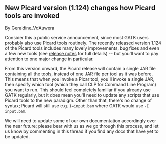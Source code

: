 ## New Picard version (1.124) changes how Picard tools are invoked

By Geraldine_VdAuwera

<p>Consider this a public service announcement, since most GATK users probably also use Picard tools routinely. The recently released version 1.124 of the Picard tools includes many lovely improvements, bug fixes and even a few new tools (see <a rel="nofollow" href="http://sourceforge.net/p/samtools/mailman/message/32999384/">release notes</a> for full details) -- but you'll want to pay attention to one major change in particular.</p>

<p>From this version onward, the Picard release will contain a single JAR file containing all the tools, instead of one JAR file per tool as it was before. This means that  when you invoke a Picar tool, you'll invoke a single JAR, then specify which tool (which they call CLP for Command Line Program) you want to run. This should feel completely familiar if you already use GATK regularly, but it does mean you'll need to update any scripts that use Picard tools to the new paradigm. Other than that, there's no change of syntax; Picard will still use e.g. <code class="code codeInline" spellcheck="false">I=input.bam</code> where GATK would use <code class="code codeInline" spellcheck="false">-I input.bam</code>.</p>

<p>We will need to update some of our own documentation accordingly over the near future; please bear with us as we go through this process, and let us know by commenting in this thread if you find any docs that have yet to be updated.</p>
